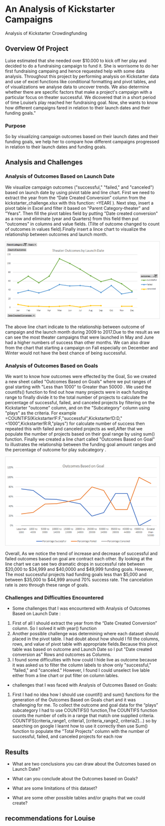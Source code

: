 # An Analysis of Kickstarter Campaigns
Analysis of Kickstarter Crowdingfunding 
## Overview Of Project

Luise estimated that she needed over $10.000 to kick off her play and decided to do a fundraising campaign to fund it.  She is worrisome to do her first fundraising campaing and hence requested help with some data analysis. Throughout this project by performing analysis on Kickstarter data and use of excel functions like conditional formatting and pivot tables, and of visualizations we analyse data to uncover trends. We also determine whether there are specific factors that make a project's campaign with a particular focus on theater successful. We dicovered that in a short period of time Louise’s play reached her fundraising goal. Now, she wants to know how different campaigns fared in relation to their launch dates and their funding goals."


### Purpose

So by visualizing campaign outcomes based on their launch dates and their funding goals, we help her to compare how different campaigns  progressed in relation to their launch dates and funding goals.

## Analysis and Challenges

### Analysis of Outcomes Based on Launch Date
We visualize campaign outcomes ("successful," "failed," and "canceled") based on launch date by using piviot table and line chart.
First we need to extract the year from the “Date Created Conversion” column from the kickstarter_challenge.xlsx with this function: =YEAR( ).  Next step, insert a pivot table in Excel and filter it based on "Parent Category-theater" and "Years". Then fill the pivot tables field by putting "Date created conversion" as a row and eliminate (year and Quarters) from this field then put "outcomes" in columns and value fields. (Tilte of outcome changed to count of outcomes in values field).Finally insert a lince chart to visualize the relationship between outcomes and launch month.

![Theater_Outcomes_vs_Launch.png](https://github.com/tjavaheripour/Kickstarter-analysis/blob/main/Theater_Outcomes_vs_Launch.png)

The above line chart indicate to the relationship between outcome of campaign and the launch month during 2009 to 2017.Due to the result as we can see the most theater campaigns that were launched in May and June had a higher numbers of success than other months. We can also draw from the chart that starting a campaign on Fall especially on December and Winter would not have the best chance of being successful.
### Analysis of Outcomes Based on Goals
We want to know how outcomes were effected by the Goal, So we created a new sheet called "Outcomes Based on Goals" where we put ranges of goal starting with "Less than 1000" to Greater than 50000 . We used the countifs() function to find out how many projects were in each funding range to finally divide it to the total number of projects to calculate the percentage of successful, failed, and canceled projects by filtering on the Kickstarter "outcome" column,  and on the "Subcategory" column using "plays" as the criteria. For example =COUNTIFS(Kickstarter!F:F,"successful",Kickstarter!D:D,"<1000",Kickstarter!R:R,"plays") for calculate number of success then repeated this with failed and canceled projects as well,After that we populate the number of projects based on their goal range by using sum() function. Finally we created a line chart called "Outcomes Based on Goal" to illustrates the relationship between the funding goal amount ranges and the percentage of outcome for play subcategory .


![Outcomes_vs_Goals.png](https://github.com/tjavaheripour/Kickstarter-analysis/blob/main/Outcomes_vs_Goals.png)

Overall, As we notice the trend of increase and decrease of successful and failed outcomes based on goal are contract each other. By looking at the line chart we can see two dramatic drops in successful rate between $20,000 to $34,999 and $40,0000 and $49,999 funding goals. However, The most successful projects had funding goals less than $5,000 and between $35,000 to $44,999 around 70% success rate. The cancelation rate is zero through these range of goals.
### Challenges and Difficulties Encountered
- Some challenges that I was encountered with Analysis of Outcomes Based on Launch Date :
1. First of all I should extract the year from the “Date Created Conversion” column. So I solved it with year() function
2. Another possible challenge was determining where each dataset should placed in the pivot table. I had doubt about how should I fill the columns, rows, and value of pivot table with appropriate fields.Because this pivot table was based on outcome and Launch Date so I put "Date created conversion as" Rows and outcomes as Columns.
3. I found some difficulties with how could I hide live as outcome because it was asked us to filter the column labels to show only "successful," "failed," and "canceled." However, I found I could unselect live lable either from a line chart or put filter on column lables. 

- challenges that I was faced with Analysis of Outcomes Based on Goals:
1. First I had no idea how I should use countif() and sum() functions for the generation of the Outcomes Based on Goals chart and it was challenging for me. To collect the outcome and goal data for the “plays” subcategory I had to use COUNTIFS() function,The COUNTIFS function counts the number of cells in a range that match one supplied criteria. COUNTIFS(criteria_range1, criteria1, [criteria_range2, criteria2]…) so by searching on google I learnt how to use it correctly then use Sum() function to populate the "Total Projects" column with the number of successful, failed, and canceled projects for each row
## Results

- What are two conclusions you can draw about the Outcomes based on Launch Date?

- What can you conclude about the Outcomes based on Goals?

- What are some limitations of this dataset?

- What are some other possible tables and/or graphs that we could create?


## recommendations for Louise

